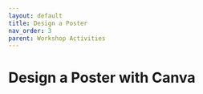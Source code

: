 ```yaml
---
layout: default
title: Design a Poster
nav_order: 3
parent: Workshop Activities
---
```

# Design a Poster with Canva 
